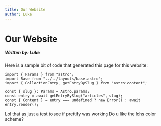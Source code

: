 ```yaml
---
title: Our Website
author: Luke
---
```


# **Our Website**
##### *Written by: Luke*

Here is a sample bit of code that generated this page for this website:
<?prettify?>
```
import { Params } from "astro";
import Base from "../../layouts/base.astro";
import { CollectionEntry, getEntryBySlug } from "astro:content";

const { slug }: Params = Astro.params;
const entry = await getEntryBySlug("articles", slug);
const { Content } = entry === undefined ? new Error() : await entry.render();
```
Lol that  as just a test to see if prettify was working
Do u like the lchs color scheme?